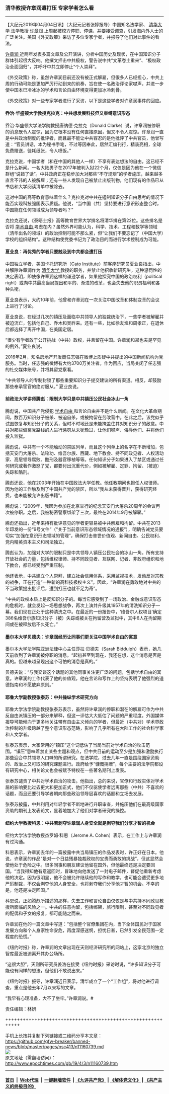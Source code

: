 ### 清华教授许章润遭打压 专家学者怎么看
------------------------

<p>
 【大纪元2019年04月04日讯】（大纪元记者张婷报导）中国知名法学家、
 <a href="http://www.epochtimes.com/gb/tag/%E6%B8%85%E5%8D%8E%E5%A4%A7%E5%AD%A6.html">
  清华大学
 </a>
 法学教授
 <a href="http://www.epochtimes.com/gb/tag/%E8%AE%B8%E7%AB%A0%E6%B6%A6.html">
  许章润
 </a>
 上周起被校方停职、停课，并要接受调查，引发海内外人士的广泛关注。美国《外交政策》采访了多位专家学者，并报导了他们对此事件的看法。
</p>
<p>
 <a href="http://www.epochtimes.com/gb/tag/%E8%AE%B8%E7%AB%A0%E6%B6%A6.html">
  许章润
 </a>
 近两年发表多篇文章及公开演讲，分析中国历史及现状，在中国知识分子群体引起很大反响。他撰文抨击中共极权，警告说中共“文革卷土重来”、“极权政治全面回归”，并呼吁中共立即停止“个人崇拜”。
</p>
<p>
 《外交政策》称，虽然许章润目前还没有被正式解雇，但很多人已经担心，中共上周的行动可能是更加严厉行动到来的前奏，旨在使一名政治评论家噤声，并进一步使中国本已冷冰冰的学术和言论自由环境变得更加冰冷刺骨。
</p>
<p>
 《外交政策》对一些专家学者进行了采访，以下是这些学者对许章润事件的回应。
</p>
<h4>
 乔治·华盛顿大学教授克拉克：中共想发展科技但又束缚意识形态
</h4>
<p>
 乔治·华盛顿大学法学院教授唐纳德·克拉克（Donald Clarke）说，许章润被停职的消息既令人震惊，因为它根本没有任何直接原因，但又不令人震惊。许章润一直是中共政治制度的批评者，而且最不能让中共容忍的是他批评了中共官员，他曾写道：“官员讲话，本为秘书手笔，不过等因奉此，居然汇编刊行，精装亮相，全球免费赠送，徒耗纸张，令人喷饭。”
</p>
<p>
 克拉克说，中国学者（和在中国的其他人一样）不享有表达想法的自由，这已经不是什么新闻。一名大陆男子在2017年被判入狱22个月，仅仅是因为他在一个微信群组“说错了话”。中共政府正在稳步加大对那些“不守规矩”的学者施压，越来越多直言不讳的人被解雇；还有一些人发现自己被禁止出版刊物，他们现有的作品已从书店和大学阅读清单中被除去。
</p>
<p>
 这对中国的高等教育意味着什么？克拉克对中共在遏制知识分子自由思考的情况下能否实现科技强国表示质疑。他说，“当中国（共）坚持要进行意识形态整合时，中国能在任何领域成为领导者吗？”
</p>
<p>
 克拉克还说，《泰晤士报》高等教育世界大学排名将清华排在第22位。这些排名是否将
 <a href="http://www.epochtimes.com/gb/tag/%E5%AD%A6%E6%9C%AF%E8%87%AA%E7%94%B1.html">
  学术自由
 </a>
 考虑在内？虽然外界可能认为，科学、技术、工程和数学等领域（清华出名的领域）的政治控制可能不那么紧，但“让我们不要忘记了（中国大学）学校的组织结构”。这种结构使党委书记为了政治目的而进行学术控制成为可能。
</p>
<h4>
 夏业良：再优秀的学者只要触及到中共都会遭打压
</h4>
<p>
 中国独立学者、美国卡托研究所（Cato Institute）前客座研究员夏业良指出，中共解除许章润作为
 <a href="http://www.epochtimes.com/gb/tag/%E6%B8%85%E5%8D%8E%E5%A4%A7%E5%AD%A6.html">
  清华大学
 </a>
 教授的职务，并禁止他招收新研究生，这种惩罚性的决定表明，即使像许章润这样的谦逊学者，如果他探究中国的政治权利（political right）或向中共最高当局提出和平的、渐进的改革，也会失去他的职员福利和各种头衔。
</p>
<p>
 夏业良表示，大约10年前，他曾和许章润在一次关注中国改革和体制变革的会议上进行了讨论。
</p>
<p>
 夏业良说，在经过几次的镇压及面临中共领导人的独裁统治下，一些学者被解雇并被迫流亡，包括他自己、乔木和吴祚来。还有一些，比如徐友渔和周孝正，在退休后都选择了离开中国，在美国定居。
</p>
<p>
 “很少有学者敢于公开挑战（中共）政权，并且留在中国。许章润和郑也夫是罕见的例外。”夏业良说。
</p>
<p>
 2016年2月，知名房地产开发商任志强在微博上质疑中共提出的中国新闻机构为党服务。当时，任志强的微博有大约3700万关注者。作为回应，当局关闭了任志强的社交媒体账号，并将其留党察看。
</p>
<p>
 “中共领导人的专制封锁了那些重要知识分子提交建议的所有渠道。相反，却鼓励那些奉承宦官的绝对服从。” 夏业良说。
</p>
<h4>
 前政法大学讲师腾彪：限制大学只是中共镇压公民社会冰山一角
</h4>
<p>
 腾彪说，中国共产党侵犯
 <a href="http://www.epochtimes.com/gb/tag/%E5%AD%A6%E6%9C%AF%E8%87%AA%E7%94%B1.html">
  学术自由
 </a>
 和言论自由并不是什么新闻。在文化大革命期间，数百万知识分子被杀、被迫自杀，或被拘留在劳改营中。在此之后，该党似乎试图恢复与知识分子的关系，但时不时地还是未能掩盖住其对知识分子的敌意。中共对那些偏离党路线的人进行惩罚从未犹豫过，让他们噤声、侮辱他们、并将他们投入监狱。
</p>
<p>
 腾彪说，中共有一个不能触动的禁区列单，而且这个列单上的名字在不断增加，包括天安门大屠杀、法轮功、维吾尔族、西藏、地下教会、持不同政见者、人权活动家、高层领导腐败、酷刑及器官移植等等。任何知识分子如果进入了禁区或通过任何研究或著作激怒了党，都要付出沉重代价，例如被解雇、定罪、拘留、（被迫）失踪和酷刑。
</p>
<p>
 腾彪还说，他在2003年开始在中国政法大学任教。他任教期间也担任人权律师。因为他的工作触及到了中国共产党的禁区，所以“我从未获得晋升，获得研究经费，也未能被允许出版书籍”。
</p>
<p>
 腾彪说：“2009年，我因为参加在北京举行的纪念天安门大屠杀20周年的会议再次被停职。之后，我被秘密警察绑架了三次，最终在2014年9月被解雇。”
</p>
<p>
 腾彪还指出，近年来持有批评意见的学者更容易被中共解雇和拘留。中共在2013年印发的一份“9号文件”（“关于当前意识形态领域情况的通报”），明确告诫党员要切实“加强在意识形态领域的管理”，确保打击普世价值观、新闻自由、公民权利、党内精英资本主义和司法独立。
</p>
<p>
 腾彪认为，加强对大学的限制只是中共领导人镇压公民社会的冰山一角。所有支持开放社会的力量，包括维权律师、持不同政见者、互联网、记者、非政府组织和地下教会，都已经受到严重压制。
</p>
<p>
 他还表示，中共建立个人崇拜，建立社会信用体系，采用监视技术，发动反对宗教的战争，正在打造“一种新的高科技极权主义”。因此，“许章润在勇敢地对中共的不当政策提出批评后，遭到打压也就不足为奇”。
</p>
<p>
 “中共的政权本质上是反知识分子的。每当它感受到了一场政治、金融或意识形态的危机时，就会发起一场思想战争，再次上演并升级其1957年的清洗知识分子一幕。我们现在正处于这种清洗之中。在最近的一份报告中，‘维吾尔人权项目’确定386名维吾尔族知识分子（被）失踪或被关在拘留营及监狱中，其中6人在拘留期间或在被释放后不久死亡。”
</p>
<h4>
 墨尔本大学贝德夫：许章润经历让同事们更关注中国学术自由的寓意
</h4>
<p>
 墨尔本大学法学院亚洲法律中心主任莎拉·贝德夫（Sarah Biddulph）表示，她几天前收到了许章润被停职的消息。“起初甚至到现在，我还在想，这个消息是否是真的。但越来越呈现出这个可怕的消息是真的。”
</p>
<p>
 贝德夫说：“与我交谈这个话题的其他同事关注更广泛的问题，包括学术自由的寓意。许章润的工作代表了他的价值观，他在言论和写作上的坚持表明了他强烈的道德指南和不愿放弃原则。”
</p>
<h4>
 耶鲁大学副教授张泰苏：中共操纵学术研究方向
</h4>
<p>
 耶鲁大学法学院副教授张泰苏表示，虽然将许章润的停职和潜在的解雇可作为中共反自由派镇压的一部分来解释，但这一评估大大低估了问题的严重程度。外国媒体报导可能倾向于更多地关注带有自由主义倾向的学者，但最近（中共对）学术界政治控制的升级跨越了整个意识形态范畴，影响了几乎所有在大陆工作的社会科学家和人文学者。
</p>
<p>
 张泰苏表示，大家常用的“镇压”这个词低估了当局当前对学术自治的攻击范围。“镇压”意味着禁止某些主题和观点，但中共目前的运动至少是加强和激励执行那些迎合中共领导人口味的所谓研究。在法学院，过去几年一直是围绕国家资助的、政治上又可取的研究课题进行。政府给予“慷慨捐赠”，每个主要的法学院都设有研究中心，相关论文也会被赋予特权在一些著名期刊上发表。
</p>
<p>
 张泰苏谴责了中共对学术自治的攻击。他指出，总的来说，官僚和行政实体对学术届的影响要比过去更大和更加正式，他们不仅驱使学者远离那些（中共）不喜欢的话题，而且还要引导学者朝向那些政治领导层喜欢的话题和立场去发展。
</p>
<p>
 张泰苏披露，中共利用对年轻学者不断地进行升职审查，并施压他们在最高级国家资助的期刊上发表论文，显着地加大了他们对学者研究的操控。
</p>
<h4>
 纽约大学教授科恩：中共若剥夺许章润人身安全就是剥夺我们分享才智的机会
</h4>
<p>
 纽约大学法学院教授杰罗姆·科恩（Jerome A. Cohen）表示，在工作上与许章润有过沟通。
</p>
<p>
 科恩表示，许章润去年的一篇披露中共当局镇压的作品发表时，许正好在日本。他说，许章润的作品“是对一个日益残暴独裁政权的宝贵而勇敢的挑战”，但这显然会使他处于危险之中。很多同事和朋友建议他留在国外，但他最终还是决定要回国。“当我得知他有意返回时，冒昧地向他发送了一封电子邮件，督促他重新考虑他的决定。因为很明显，他不会被允许继续他的写作和教学，也可能会遭受更多地严厉制裁，不仅会剥夺他的人身安全，也将剥夺我们分享他才智的机会。不幸的是，他还是决定回国。”
</p>
<p>
 科恩说，正如腾彪所描述的那样，失去工作和言论自由仅仅是与中共持不同政见教授所面临的风险之一。中共的任意拘留，包括绑架，旅行限制，甚至对不同政见者的配偶和子女的报复，都可能随之而来。
</p>
<p>
 许章润在他的一篇文章中写道：“包括整个官僚集团在内，当下全体国民对于国家发展方向和个人身家性命安危，再度深感迷惘，担忧日甚，已然引发全民范围一定程度的恐慌。”
</p>
<p>
 《纽约时报》称，许章润的文章出现在天则经济研究所的网站上，这家北京的独立智库最近被迫离开其办公场所。
</p>
<p>
 “这很大胆”，天则所研究员姜浩在接受《纽约时报》采访时说，“许多知识分子可能也有同样的想法，但他们不敢说出来。”
</p>
<p>
 《纽约时报》报导，许章润近日表示，清华成立了一个“工作组”，将对他进行调查，重点是他去年7月以来写的文章。
</p>
<p>
 “我早有心理准备，大不了坐牢。”许章润说。#
</p>
<p>
 责任编辑：林妍
</p>

+++++++++++++++++++++++++++++++++++++++++++++++++++++++++++<br/><br/>
手机上长按并复制下列链接或二维码分享本文章：<br/>
https://github.com/gfw-breaker/banned-news/blob/master/pages/nsc413/n11160739.md <br/>
<a href='https://github.com/gfw-breaker/banned-news/blob/master/pages/nsc413/n11160739.md'><img src='https://github.com/gfw-breaker/banned-news/blob/master/pages/nsc413/n11160739.md.png'/></a> <br/>
原文地址（需翻墙访问）：http://www.epochtimes.com/gb/19/4/3/n11160739.htm


------------------------
#### [首页](https://github.com/gfw-breaker/banned-news/blob/master/README.md) &nbsp;|&nbsp; [Web代理](https://github.com/labour-camp/helloworld) &nbsp;|&nbsp; [一键翻墙软件](https://github.com/gfw-breaker/nogfw/blob/master/README.md) &nbsp;| [《九评共产党》](https://github.com/gfw-breaker/9ping.md/blob/master/README.md#九评之一评共产党是什么) | [《解体党文化》](https://github.com/gfw-breaker/jtdwh.md/blob/master/README.md) | [《共产主义的终极目的》](https://github.com/gfw-breaker/gczydzjmd.md/blob/master/README.md)


